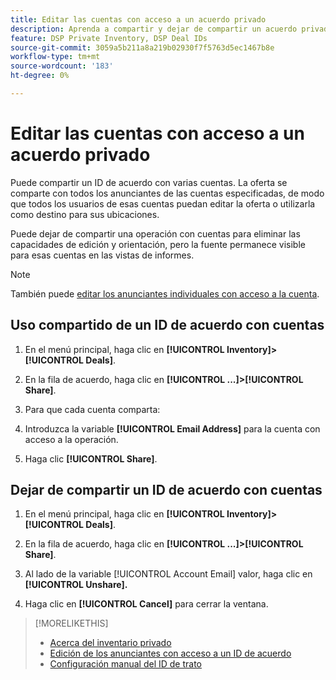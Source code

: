 ```yaml
---
title: Editar las cuentas con acceso a un acuerdo privado
description: Aprenda a compartir y dejar de compartir un acuerdo privado con distintas cuentas.
feature: DSP Private Inventory, DSP Deal IDs
source-git-commit: 3059a5b211a8a219b02930f7f5763d5ec1467b8e
workflow-type: tm+mt
source-wordcount: '183'
ht-degree: 0%

---
```


# Editar las cuentas con acceso a un acuerdo privado

Puede compartir un ID de acuerdo con varias cuentas. La oferta se comparte con todos los anunciantes de las cuentas especificadas, de modo que todos los usuarios de esas cuentas puedan editar la oferta o utilizarla como destino para sus ubicaciones.

Puede dejar de compartir una operación con cuentas para eliminar las capacidades de edición y orientación, pero la fuente permanece visible para esas cuentas en las vistas de informes.

>[!NOTE]
>
> También puede [editar los anunciantes individuales con acceso a la cuenta](deal-id-edit-advertisers.md).

## Uso compartido de un ID de acuerdo con cuentas

1. En el menú principal, haga clic en **[!UICONTROL Inventory]>[!UICONTROL Deals]**.

1. En la fila de acuerdo, haga clic en **[!UICONTROL ...]>[!UICONTROL Share]**.

1. Para que cada cuenta comparta:

1. Introduzca la variable **[!UICONTROL Email Address]** para la cuenta con acceso a la operación.

1. Haga clic **[!UICONTROL Share]**.

## Dejar de compartir un ID de acuerdo con cuentas

1. En el menú principal, haga clic en **[!UICONTROL Inventory]>[!UICONTROL Deals]**.

1. En la fila de acuerdo, haga clic en **[!UICONTROL ...]>[!UICONTROL Share]**.

1. Al lado de la variable [!UICONTROL Account Email] valor, haga clic en **[!UICONTROL Unshare].**

1. Haga clic en **[!UICONTROL Cancel]** para cerrar la ventana.

>[!MORELIKETHIS]
>
>* [Acerca del inventario privado](private-inventory-about.md)
>* [Edición de los anunciantes con acceso a un ID de acuerdo](/help/dsp/inventory/deal-id-edit-advertisers.md)
>* [Configuración manual del ID de trato](deal-id-settings.md)

